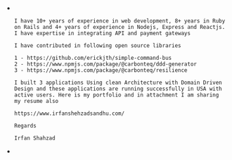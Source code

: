 - ```apl
  
  
  I have 10+ years of experience in web development, 8+ years in Ruby on Rails and 4+ years of experience in Nodejs, Express and Reactjs. I have expertise in integrating API and payment gateways
  
  I have contributed in following open source libraries
  
  1 - https://github.com/erickjth/simple-command-bus
  2 - https://www.npmjs.com/package/@carbonteq/ddd-generator
  3 - https://www.npmjs.com/package/@carbonteq/resilience
  
  I built 3 applications Using clean Architecture with Domain Driven Design and these applications are running successfully in USA with active users. Here is my portfolio and in attachment I am sharing my resume also
  
  https://www.irfanshehzadsandhu.com/
  
  Regards
  
  Irfan Shahzad
  
  ```
-